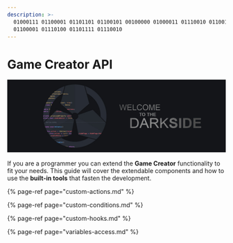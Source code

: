 ```yaml
---
description: >-
  01000111 01100001 01101101 01100101 00100000 01000011 01110010 01100101
  01100001 01110100 01101111 01110010
---
```


# Game Creator API

![](../../.gitbook/assets/darkside-header.jpg)

If you are a programmer you can extend the **Game Creator** functionality to fit your needs. This guide will cover the extendable components and how to use the **built-in tools** that fasten the development.

{% page-ref page="custom-actions.md" %}

{% page-ref page="custom-conditions.md" %}

{% page-ref page="custom-hooks.md" %}

{% page-ref page="variables-access.md" %}

